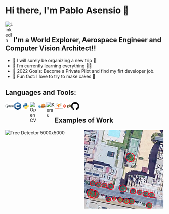 # Hi there, I'm Pablo Asensio 👋 

[<img align="left" alt="LinkedIn" width="26px" src="https://github.com/peterthehan/peterthehan/raw/main/assets/linkedin.svg" />][linkedin]

<br />

## I'm a World Explorer, Aerospace Engineer and Computer Vision Architect!!

- 🛫 I will surely be organizing a new trip 🤣
- 📖 I’m currently learning everything 👨‍🎓 
- 🥅 2022 Goals: Become a Private Pilot and find my firt developer job.
- 🧁 Fun fact: I love to try to make cakes 🤣

## Languages and Tools:

[<img align="left" alt="Bash" width="26px" src="https://raw.githubusercontent.com/github/explore/80688e429a7d4ef2fca1e82350fe8e3517d3494d/topics/bash/bash.png" />][bash]
[<img align="left" alt="C++" width="26px" src="https://raw.githubusercontent.com/github/explore/180320cffc25f4ed1bbdfd33d4db3a66eeeeb358/topics/cpp/cpp.png" />][c++]
[<img align="left" alt="Python" width="26px" src="https://raw.githubusercontent.com/github/explore/80688e429a7d4ef2fca1e82350fe8e3517d3494d/topics/python/python.png" />][python]
[<img align="left" alt="Open CV" width="26px" src="https://avatars.githubusercontent.com/u/5009934?s=200&v=4" />][opencv]
[<img align="left" alt="Sklearn" width="26px" src="https://raw.githubusercontent.com/github/explore/80688e429a7d4ef2fca1e82350fe8e3517d3494d/topics/scikit-learn/scikit-learn.png" />][sklearn]
[<img align="left" alt="Keras" width="26px" src="https://avatars.githubusercontent.com/u/34455048?s=200&v=4" />][keras]
[<img align="left" alt="Tensorflow" width="26px" src="https://raw.githubusercontent.com/github/explore/80688e429a7d4ef2fca1e82350fe8e3517d3494d/topics/tensorflow/tensorflow.png" />][tensorflow]
[<img align="left" alt="Git" width="26px" src="https://raw.githubusercontent.com/github/explore/80688e429a7d4ef2fca1e82350fe8e3517d3494d/topics/git/git.png" />][git]
[<img align="left" alt="GitHub" width="26px" src="https://raw.githubusercontent.com/github/explore/78df643247d429f6cc873026c0622819ad797942/topics/github/github.png" />][github]

<br />

## Examples of Work

<img align="left" alt="Tree Detector 5000x5000" width="250px" src="./img/huge.png" />
<img align="left" alt="Tree Detector 250x250" width="250px" src="./img/treedetector.png" />

[linkedin]: https://linkedin.com/in/asensio-pablo
[bash]: https://linkedin.com/in/asensio-pablo
[c++]: https://linkedin.com/in/asensio-pablo
[python]: https://linkedin.com/in/asensio-pablo
[linkedin]: https://linkedin.com/in/asensio-pablo
[sklearn]: https://linkedin.com/in/asensio-pablo
[opencv]: https://linkedin.com/in/asensio-pablo
[keras]: https://linkedin.com/in/asensio-pablo
[tensorflow]: https://linkedin.com/in/asensio-pablo
[git]: https://linkedin.com/in/asensio-pablo
[github]: https://linkedin.com/in/asensio-pablo

